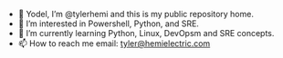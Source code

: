 - 👋 Yodel, I’m @tylerhemi and this is my public repository home.
- 👀 I’m interested in Powershell, Python, and SRE.
- 🌱 I’m currently learning Python, Linux, DevOpsm and SRE concepts.
- 📫 How to reach me email: tyler@hemielectric.com

<!---
tylerhemi/tylerhemi is a ✨ special ✨ repository because its `README.md` (this file) appears on your GitHub profile.
You can click the Preview link to take a look at your changes.
--->
